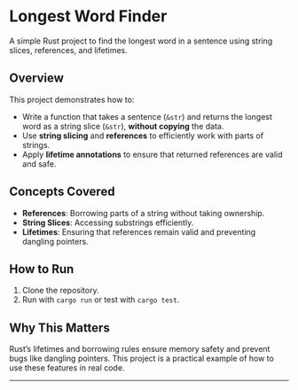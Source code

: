 # Longest Word Finder

A simple Rust project to find the longest word in a sentence using string slices, references, and lifetimes.

## Overview

This project demonstrates how to:

- Write a function that takes a sentence (`&str`) and returns the longest word as a string slice (`&str`), **without copying** the data.
- Use **string slicing** and **references** to efficiently work with parts of strings.
- Apply **lifetime annotations** to ensure that returned references are valid and safe.

## Concepts Covered

- **References**: Borrowing parts of a string without taking ownership.
- **String Slices**: Accessing substrings efficiently.
- **Lifetimes**: Ensuring that references remain valid and preventing dangling pointers.

## How to Run

1. Clone the repository.
2. Run with `cargo run` or test with `cargo test`.

## Why This Matters

Rust’s lifetimes and borrowing rules ensure memory safety and prevent bugs like dangling pointers. This project is a practical example of how to use these features in real code.

---
